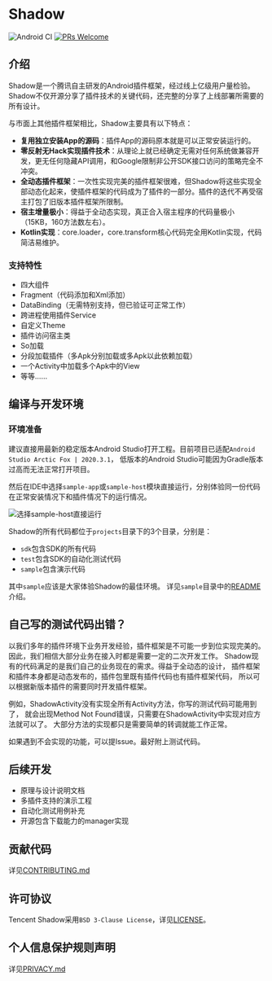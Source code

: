 # Shadow

![Android CI](https://github.com/Tencent/Shadow/workflows/Android%20CI/badge.svg?event=push)
[![PRs Welcome](https://img.shields.io/badge/PRs-welcome-brightgreen.svg?style=flat-square)](http://makeapullrequest.com)

## 介绍
Shadow是一个腾讯自主研发的Android插件框架，经过线上亿级用户量检验。
Shadow不仅开源分享了插件技术的关键代码，还完整的分享了上线部署所需要的所有设计。

与市面上其他插件框架相比，Shadow主要具有以下特点：

* **复用独立安装App的源码**：插件App的源码原本就是可以正常安装运行的。
* **零反射无Hack实现插件技术**：从理论上就已经确定无需对任何系统做兼容开发，更无任何隐藏API调用，和Google限制非公开SDK接口访问的策略完全不冲突。
* **全动态插件框架**：一次性实现完美的插件框架很难，但Shadow将这些实现全部动态化起来，使插件框架的代码成为了插件的一部分。插件的迭代不再受宿主打包了旧版本插件框架所限制。
* **宿主增量极小**：得益于全动态实现，真正合入宿主程序的代码量极小（15KB，160方法数左右）。
* **Kotlin实现**：core.loader，core.transform核心代码完全用Kotlin实现，代码简洁易维护。

### 支持特性
* 四大组件
* Fragment（代码添加和Xml添加）
* DataBinding（无需特别支持，但已验证可正常工作）
* 跨进程使用插件Service
* 自定义Theme
* 插件访问宿主类
* So加载
* 分段加载插件（多Apk分别加载或多Apk以此依赖加载）
* 一个Activity中加载多个Apk中的View
* 等等……

## 编译与开发环境

### 环境准备
建议直接用最新的稳定版本Android Studio打开工程。目前项目已适配`Android Studio Arctic Fox | 2020.3.1`，
低版本的Android Studio可能因为Gradle版本过高而无法正常打开项目。

然后在IDE中选择`sample-app`或`sample-host`模块直接运行，分别体验同一份代码在正常安装情况下和插件情况下的运行情况。

![选择sample-host直接运行](pics/run-sample-host-in-ide.png)

Shadow的所有代码都位于`projects`目录下的3个目录，分别是：

* `sdk`包含SDK的所有代码
* `test`包含SDK的自动化测试代码
* `sample`包含演示代码

其中`sample`应该是大家体验Shadow的最佳环境。
详见`sample`目录中的[README](projects/sample/README.md)介绍。

## 自己写的测试代码出错？
以我们多年的插件环境下业务开发经验，插件框架是不可能一步到位实现完美的。
因此，我们相信大部分业务在接入时都是需要一定的二次开发工作。
Shadow现有的代码满足的是我们自己的业务现在的需求。得益于全动态的设计，
插件框架和插件本身都是动态发布的，插件包里既有插件代码也有插件框架代码，
所以可以根据新版本插件的需要同时开发插件框架。

例如，ShadowActivity没有实现全所有Activity方法，你写的测试代码可能用到了，
就会出现Method Not Found错误，只需要在ShadowActivity中实现对应方法就可以了。
大部分方法的实现都只是需要简单的转调就能工作正常。

如果遇到不会实现的功能，可以提Issue。最好附上测试代码。

## 后续开发
* 原理与设计说明文档
* 多插件支持的演示工程
* 自动化测试用例补充
* 开源包含下载能力的manager实现

## 贡献代码

详见[CONTRIBUTING.md](CONTRIBUTING.md)

## 许可协议

Tencent Shadow采用`BSD 3-Clause License`，详见[LICENSE](LICENSE.txt)。

## 个人信息保护规则声明



详见[PRIVACY.md](PRIVACY.md)

